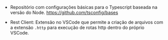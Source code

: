 - Repositório com configurações básicas para o Typescript baseada na versão do  Node.
https://github.com/tsconfig/bases

- Rest Client: Extensão no VSCode que permite a criação de arquivos com a extensão `.http` para execução de rotas http dentro do próprio VSCode.
